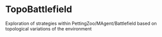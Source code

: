 # TopoBattlefield
Exploration of strategies within PettingZoo/MAgent/Battlefield based on topological variations of the environment
